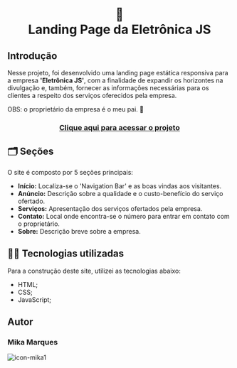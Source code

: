<h1 align="center">🔧 <br>
Landing Page da Eletrônica JS</h1>
<h2>Introdução</h2>
<p>Nesse projeto, foi desenvolvido uma landing page estática responsiva para a empresa <strong>'Eletrônica JS'</strong>, com a finalidade de expandir os horizontes na divulgação e, também, fornecer as informações necessárias para os clientes a respeito dos serviços oferecidos pela empresa.</p>
<p>OBS: o proprietário da empresa é o meu pai. 🤭</p>
<h3 align="center"><a href="https://akimkj.github.io/EletronicaJS/">Clique aqui para acessar o projeto</a></h3>
<h2>🗂️ Seções</h2>
<p>O site é composto por 5 seções principais:</p>
<ul>
  <li><strong>Início:</strong> Localiza-se o 'Navigation Bar' e as boas vindas aos visitantes.</li>
  <li><strong>Anúncio:</strong> Descrição sobre a qualidade e o custo-benefício do serviço ofertado.</li>
  <li><strong>Serviços:</strong> Apresentação dos serviços ofertados pela empresa.</li>
  <li><strong>Contato:</strong> Local onde encontra-se o número para entrar em contato com o proprietário.</li>
  <li><strong>Sobre:</strong> Descrição breve sobre a empresa.</li>
</ul>
<h2>👩‍💻 Tecnologias utilizadas</h2>
<p>Para a construção deste site, utilizei as tecnologias abaixo:</p>
<ul>
  <li>HTML;</li>
  <li>CSS;</li>
  <li>JavaScript;</li>
</ul>
<h2>Autor</h2>
<h3>Mika Marques</h3>

![icon-mika1](https://github.com/user-attachments/assets/6a4a3c54-52f9-49f5-b8e4-6cf8ec3b64e8)
